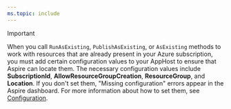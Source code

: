 ```yaml
---
ms.topic: include
---
```


> [!IMPORTANT]
> When you call `RunAsExisting`, `PublishAsExisting`, or `AsExisting` methods to work with resources that are already present in your Azure subscription, you must add certain configuration values to your AppHost to ensure that Aspire can locate them. The necessary configuration values include **SubscriptionId**, **AllowResourceGroupCreation**, **ResourceGroup**, and **Location**. If you don't set them, "Missing configuration" errors appear in the Aspire dashboard. For more information about how to set them, see [Configuration](../local-provisioning.md#configuration).
